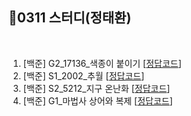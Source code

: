 ## 📘0311 스터디(정태환)
</br>

1. [백준] G2_17136_색종이 붙이기 [[정답코드](Main_bj_G2_17136_색종이붙이기.java)]
2. [백준] S1_2002_추월 [[정답코드](Main_bj_S1_2002_추월.java)]
3. [백준] S2_5212_지구 온난화 [[정답코드](Main_bj_S2_5212_지구온난화.java)]
4. [백준] G1_마법사 상어와 복제 [[정답코드](Main_bj_G1_23290_마법사상어와복제3.java)]

